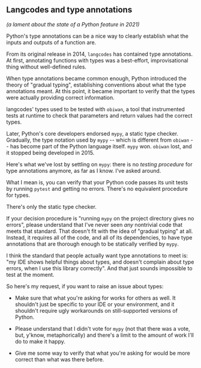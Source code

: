 ## Langcodes and type annotations

_(a lament about the state of a Python feature in 2021)_

Python's type annotations can be a nice way to clearly establish what the
inputs and outputs of a function are.

From its original release in 2014, `langcodes` has contained type annotations.
At first, annotating functions with types was a best-effort, improvisational thing
without well-defined rules.

When type annotations became common enough, Python introduced the theory of
"gradual typing", establishing conventions about what the type annotations
meant. At this point, it became important to verify that the types were actually
providing correct information.

langcodes' types used to be tested with `obiwan`, a tool that instrumented tests
at runtime to check that parameters and return values had the correct types.

Later, Python's core developers endorsed `mypy`, a static type checker.
Gradually, the type notation used by `mypy` -- which is different from `obiwan`
-- has become part of the Python language itself. `mypy` won. `obiwan` lost,
and it stopped being developed in 2015.

Here's what we've lost by settling on `mypy`: there is no _testing procedure_
for type annotations anymore, as far as I know. I've asked around.

What I mean is, you can verify that your Python code passes its unit tests by
running `pytest` and getting no errors. There's no equivalent procedure for types.

There's only the static type checker.

If your decision procedure is "running `mypy` on the project directory gives no
errors", please understand that I've never seen _any_ nontrivial code that meets
that standard. That doesn't fit with the idea of "gradual typing" at all.
Instead, it requires all of the code, and all of its dependencies, to have type
annotations that are thorough enough to be statically verified by `mypy`.

I think the standard that people actually want type annotations to meet is: "my
IDE shows helpful things about types, and doesn't complain about type errors,
when I use this library correctly". And that just sounds impossible to test at
the moment.

So here's my request, if you want to raise an issue about types:

- Make sure that what you're asking for works for others as well. It shouldn't
  just be specific to your IDE or your environment, and it shouldn't require
  ugly workarounds on still-supported versions of Python.

- Please understand that I didn't vote for `mypy` (not that there was a vote,
  but, y'know, metaphorically) and there's a limit to the amount of work I'll
  do to make it happy.

- Give me some way to verify that what you're asking for would be more correct
  than what was there before.
